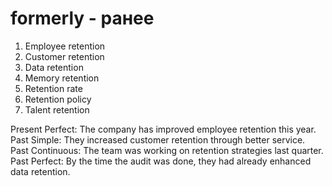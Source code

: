 # formerly - ранее

1. Employee retention  
2. Customer retention  
3. Data retention  
4. Memory retention  
5. Retention rate  
6. Retention policy  
7. Talent retention  

Present Perfect: The company has improved employee retention this year.  
Past Simple: They increased customer retention through better service.  
Past Continuous: The team was working on retention strategies last quarter.  
Past Perfect: By the time the audit was done, they had already enhanced data retention.
